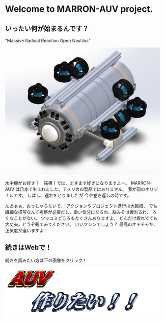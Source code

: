 # Welcome to MARRON-AUV project.

## いったい何が始まるんです？

"Massive Radical Reaction Open Nautilus"

![cad_image](docs/images/cad_image.jpeg)

水中機がお好き？　結構！では、ますます好きになりますよー。
MARRON-AUV は日本で生まれました。アメリカの製品ではありません。
我が国のオリジナルです。 しばし、遅れをとりましたが 今や巻き返しの時です。

んあぁぁ、おっしゃらないで。 アクションやプロジェクト進行は大雑把、
でも繊細な描写なんて考察が必要だし、重い気分になるわ、脳みそは疲れるわ、
ろくなことがない。 ツッコミどころもたくさんありますよ。
どんだけ疲れてても大丈夫。どうぞ観てみてください。 いいマシンでしょう？
最高のオモチャだ、正気度が違いますよ！

## 続きはWebで！

続きを読みたい方は下の画像をクリック！

[![document_link](docs/images/documentation_link.png)](https://marron-auv.github.io/marron-auv/)
